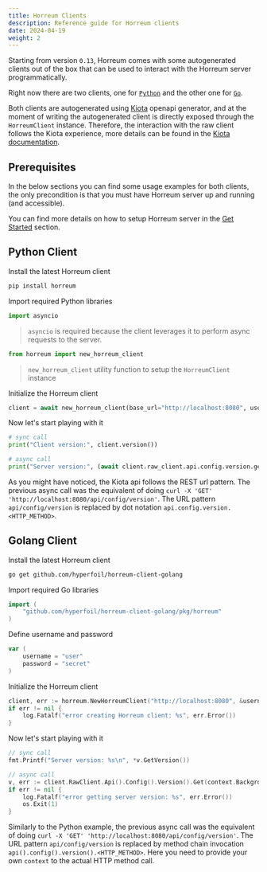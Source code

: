 ```yaml
---
title: Horreum Clients
description: Reference guide for Horreum clients
date: 2024-04-19
weight: 2
---
```


Starting from version `0.13`, Horreum comes with some autogenerated clients out of the box that can be used to interact with
the Horreum server programmatically.

Right now there are two clients, one for [`Python`](https://github.com/Hyperfoil/horreum-client-python/) and the other one for [`Go`](https://github.com/Hyperfoil/horreum-client-golang/).

Both clients are autogenerated using [Kiota](https://learn.microsoft.com/en-us/openapi/kiota/) openapi generator, and at the moment of writing the autogenerated client is directly exposed
through the `HorreumClient` instance. Therefore, the interaction with the raw client follows the Kiota experience, more details can be found in the [Kiota documentation](https://learn.microsoft.com/en-us/openapi/kiota/experience).

## Prerequisites

In the below sections you can find some usage examples for both clients, the only precondition is that you must have Horreum server up and running (and accessible).

You can find more details on how to setup Horreum server in the [Get Started](/docs/tutorials/get-started) section.

## Python Client

Install the latest Horreum client

```bash
pip install horreum
```

Import required Python libraries
```python
import asyncio
```

> `asyncio` is required because the client leverages it to perform async requests to the server.

```python
from horreum import new_horreum_client
```

> `new_horreum_client` utility function to setup the `HorreumClient` instance

Initialize the Horreum client

```python
client = await new_horreum_client(base_url="http://localhost:8080", username="user", password="secret")
```

Now let's start playing with it

```python
# sync call
print("Client version:", client.version())

# async call
print("Server version:", (await client.raw_client.api.config.version.get()).version)
```

As you might have noticed, the Kiota api follows the REST url pattern. The previous async call was the equivalent of doing 
`curl -X 'GET' 'http://localhost:8080/api/config/version'`. The URL pattern `api/config/version` is replaced by dot notation
`api.config.version.<HTTP_METHOD>`.

## Golang Client

Install the latest Horreum client

```bash
go get github.com/hyperfoil/horreum-client-golang
```

Import required Go libraries
```go
import (
    "github.com/hyperfoil/horreum-client-golang/pkg/horreum"
)
```

Define username and password

```go
var (
	username = "user"
	password = "secret"
)
```

Initialize the Horreum client

```go
client, err := horreum.NewHorreumClient("http://localhost:8080", &username, &password)
if err != nil {
    log.Fatalf("error creating Horreum client: %s", err.Error())
}
```

Now let's start playing with it

```go
// sync call
fmt.Printf("Server version: %s\n", *v.GetVersion())

// async call
v, err := client.RawClient.Api().Config().Version().Get(context.Background(), nil)
if err != nil {
    log.Fatalf("error getting server version: %s", err.Error())
    os.Exit(1)
}
```

Similarly to the Python example, the previous async call was the equivalent of doing
`curl -X 'GET' 'http://localhost:8080/api/config/version'`. The URL pattern `api/config/version` is replaced by method chain invocation
`api().config().version().<HTTP_METHOD>`. Here you need to provide your own `context` to the actual HTTP method call.

